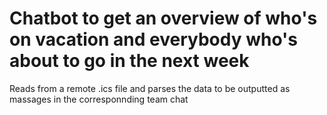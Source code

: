 <h1>Chatbot to get an overview of who's on vacation and everybody who's about to go in the next week</h1>
<p>Reads from a remote .ics file and parses the data to be outputted as massages in the corresponnding team chat</p>

